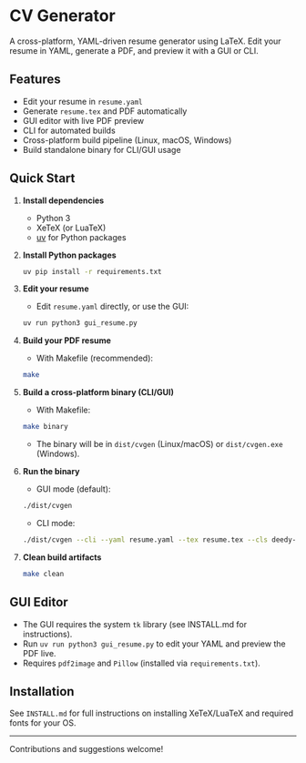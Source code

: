 
# CV Generator

A cross-platform, YAML-driven resume generator using LaTeX. Edit your resume in YAML, generate a PDF, and preview it with a GUI or CLI.

## Features
- Edit your resume in `resume.yaml`
- Generate `resume.tex` and PDF automatically
- GUI editor with live PDF preview
- CLI for automated builds
- Cross-platform build pipeline (Linux, macOS, Windows)
- Build standalone binary for CLI/GUI usage

## Quick Start

1. **Install dependencies**
   - Python 3
   - XeTeX (or LuaTeX)
   - [uv](https://github.com/astral-sh/uv) for Python packages

2. **Install Python packages**
   ```sh
   uv pip install -r requirements.txt
   ```

3. **Edit your resume**
   - Edit `resume.yaml` directly, or use the GUI:
   ```sh
   uv run python3 gui_resume.py
   ```

4. **Build your PDF resume**
   - With Makefile (recommended):
   ```sh
   make
   ```

5. **Build a cross-platform binary (CLI/GUI)**
   - With Makefile:
   ```sh
   make binary
   ```
   - The binary will be in `dist/cvgen` (Linux/macOS) or `dist/cvgen.exe` (Windows).

6. **Run the binary**
   - GUI mode (default):
   ```sh
   ./dist/cvgen
   ```
   - CLI mode:
   ```sh
   ./dist/cvgen --cli --yaml resume.yaml --tex resume.tex --cls deedy-resume.cls
   ```

7. **Clean build artifacts**
   ```sh
   make clean
   ```

## GUI Editor
- The GUI requires the system `tk` library (see INSTALL.md for instructions).
- Run `uv run python3 gui_resume.py` to edit your YAML and preview the PDF live.
- Requires `pdf2image` and `Pillow` (installed via `requirements.txt`).

## Installation
See `INSTALL.md` for full instructions on installing XeTeX/LuaTeX and required fonts for your OS.

---

Contributions and suggestions welcome!
